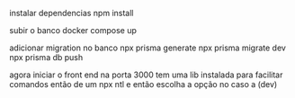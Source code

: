 instalar dependencias
npm install

subir o banco
docker compose up

adicionar migration no banco
npx prisma generate
npx prisma migrate dev
npx prisma db push

agora iniciar o front end na porta 3000
tem uma lib instalada para facilitar comandos então de um
npx ntl
e então escolha a opção no caso a (dev)